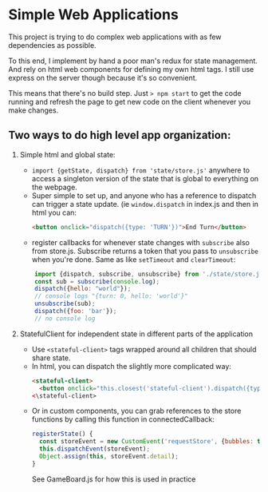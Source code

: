 # Simple Web Applications

This project is trying to do complex web applications with as few dependencies as possible.

To this end, I implement by hand a poor man's redux for state management.
And rely on html web components for defining my own html tags.
I still use express on the server though because it's so convenient.

This means that there's no build step. Just
```> npm start```
to get the code running and refresh the page to get new code on the client
whenever you make changes.



## Two ways to do high level app organization:

1. Simple html and global state:
    - ```import {getState, dispatch} from 'state/store.js'``` anywhere to access a singleton
      version of the state that is global to everything on the webpage.
    - Super simple to set up, and anyone who has a reference to dispatch can trigger
      a state update. (ie ```window.dispatch``` in index.js and then in html you can:
      ```html
      <button onclick="dispatch({type: 'TURN'})">End Turn</button>
      ```
    - register callbacks for whenever state changes with ```subscribe``` also from store.js. Subscribe returns a token that you pass to ```unsubscribe``` when you're done. Same as like ```setTimeout``` and ```clearTimeout```:
    ```javascript
        import {dispatch, subscribe, unsubscribe} from './state/store.js';
        const sub = subscribe(console.log);
        dispatch({hello: "world"});
        // console logs "{turn: 0, hello: 'world'}"
        unsubscribe(sub);
        dispatch({foo: 'bar'});
        // no console log
    ```

2. StatefulClient for independent state in different parts of the application
    - Use ```<stateful-client>``` tags wrapped around all children that should share state.
    - In html, you can dispatch the slightly more complicated way:
      ```html
      <stateful-client>
        <button onclick="this.closest('stateful-client').dispatch({type: 'TURN'})">
      <\stateful-client>
      ```
    - Or in custom components, you can grab references to the store functions by calling
      this function in connectedCallback:
      ```javascript
      registerState() {
        const storeEvent = new CustomEvent('requestStore', {bubbles: true, detail: {}});
        this.dispatchEvent(storeEvent);
        Object.assign(this, storeEvent.detail);
      }
      ```
      See GameBoard.js for how this is used in practice
